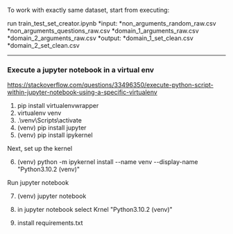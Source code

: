 To work with exactly same dataset, start from executing:

run
train_test_set_creator.ipynb
	*input:
		*non_arguments_random_raw.csv
		*non_arguments_questions_raw.csv
		*domain_1_arguments_raw.csv
		*domain_2_arguments_raw.csv
	*output:
		*domain_1_set_clean.csv
		*domain_2_set_clean.csv


-------------------------

### Execute a jupyter notebook in a virtual env
https://stackoverflow.com/questions/33496350/execute-python-script-within-jupyter-notebook-using-a-specific-virtualenv

1. pip install virtualenvwrapper
2. virtualenv venv
3. .\venv\Scripts\activate
4. (venv) pip install jupyter
5. (venv) pip install ipykernel

Next, set up the kernel

6. (venv) python -m ipykernel install --name venv --display-name "Python3.10.2 (venv)"

Run jupyter notebook

7. (venv) jupyter notebook
8. in jupyter notebook select Krnel "Python3.10.2 (venv)"

9. install requirements.txt

